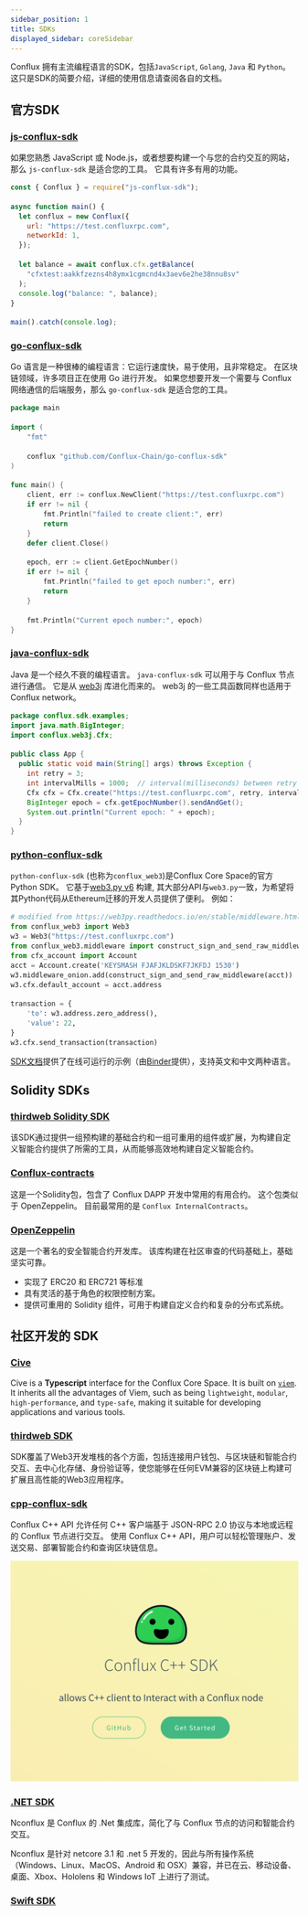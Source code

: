 ```yaml
---
sidebar_position: 1
title: SDKs
displayed_sidebar: coreSidebar
---
```


Conflux 拥有主流编程语言的SDK，包括`JavaScript`, `Golang`, `Java` 和 `Python`。 这只是SDK的简要介绍，详细的使用信息请查阅各自的文档。

## 官方SDK

### [js-conflux-sdk](https://confluxnetwork.gitbook.io/js-conflux-sdk/)

如果您熟悉 JavaScript 或 Node.js，或者想要构建一个与您的合约交互的网站，那么 `js-conflux-sdk` 是适合您的工具。 它具有许多有用的功能。

```js
const { Conflux } = require("js-conflux-sdk");

async function main() {
  let conflux = new Conflux({
    url: "https://test.confluxrpc.com",
    networkId: 1,
  });

  let balance = await conflux.cfx.getBalance(
    "cfxtest:aakkfzezns4h8ymx1cgmcnd4x3aev6e2he38nnu8sv"
  );
  console.log("balance: ", balance);
}

main().catch(console.log);
```

### [go-conflux-sdk](https://github.com/conflux-chain/go-conflux-sdk)

Go 语言是一种很棒的编程语言：它运行速度快，易于使用，且非常稳定。 在区块链领域，许多项目正在使用 Go 进行开发。 如果您想要开发一个需要与 Conflux 网络通信的后端服务，那么 `go-conflux-sdk` 是适合您的工具。

```go
package main

import (
    "fmt"

    conflux "github.com/Conflux-Chain/go-conflux-sdk"
)

func main() {
    client, err := conflux.NewClient("https://test.confluxrpc.com")
    if err != nil {
        fmt.Println("failed to create client:", err)
        return
    }
    defer client.Close()

    epoch, err := client.GetEpochNumber()
    if err != nil {
        fmt.Println("failed to get epoch number:", err)
        return
    }

    fmt.Println("Current epoch number:", epoch)
}

```

### [java-conflux-sdk](https://github.com/conflux-chain/java-conflux-sdk)

Java 是一个经久不衰的编程语言。 `java-conflux-sdk` 可以用于与 Conflux 节点进行通信。 它是从 [web3j](https://docs.web3j.io/) 库进化而来的。 web3j 的一些工具函数同样也适用于 Conflux network。

```java
package conflux.sdk.examples;
import java.math.BigInteger;
import conflux.web3j.Cfx;

public class App {
  public static void main(String[] args) throws Exception {
    int retry = 3;
    int intervalMills = 1000;  // interval(milliseconds) between retry
    Cfx cfx = Cfx.create("https://test.confluxrpc.com", retry, intervalMills);
    BigInteger epoch = cfx.getEpochNumber().sendAndGet();
    System.out.println("Current epoch: " + epoch);
  }
}
```

### [python-conflux-sdk](https://github.com/conflux-chain/python-conflux-sdk)

`python-conflux-sdk` (也称为`conflux_web3`)是Conflux Core Space的官方Python SDK。 它基于[web3.py v6](https://github.com/ethereum/web3.py) 构建, 其大部分API与`web3.py`一致，为希望将其Python代码从Ethereum迁移的开发人员提供了便利。 例如：

```python
# modified from https://web3py.readthedocs.io/en/stable/middleware.html#signing
from conflux_web3 import Web3
w3 = Web3("https://test.confluxrpc.com")
from conflux_web3.middleware import construct_sign_and_send_raw_middleware
from cfx_account import Account
acct = Account.create('KEYSMASH FJAFJKLDSKF7JKFDJ 1530')
w3.middleware_onion.add(construct_sign_and_send_raw_middleware(acct))
w3.cfx.default_account = acct.address

transaction = {
    'to': w3.address.zero_address(),
    'value': 22,
}
w3.cfx.send_transaction(transaction)
```

[SDK文档](https://python-conflux-sdk.readthedocs.io/en/latest/README.html)提供了在线可运行的示例（由[Binder](https://mybinder.org/)提供），支持英文和中文两种语言。

## Solidity SDKs

### [thirdweb Solidity SDK](https://portal.thirdweb.com/solidity)

该SDK通过提供一组预构建的基础合约和一组可重用的组件或扩展，为构建自定义智能合约提供了所需的工具，从而能够高效地构建自定义智能合约。

### [Conflux-contracts](https://github.com/conflux-fans/conflux-contracts)

这是一个Solidity包，包含了 Conflux DAPP 开发中常用的有用合约。 这个包类似于 OpenZeppelin。 目前最常用的是 `Conflux InternalContracts`。

### [OpenZeppelin](https://docs.openzeppelin.com/contracts/4.x/)

这是一个著名的安全智能合约开发库。 该库构建在社区审查的代码基础上，基础坚实可靠。

- 实现了 ERC20 和 ERC721 等标准
- 具有灵活的基于角色的权限控制方案。
- 提供可重用的 Solidity 组件，可用于构建自定义合约和复杂的分布式系统。

## 社区开发的 SDK

### [Cive](https://cive.zyx.ee/)

Cive is a **Typescript** interface for the Conflux Core Space. It is built on [`viem`](https://viem.sh/). It inherits all the advantages of Viem, such as being `lightweight`, `modular`, `high-performance`, and `type-safe`, making it suitable for developing applications and various tools.

### [thirdweb SDK](https://portal.thirdweb.com/sdk)

SDK覆盖了Web3开发堆栈的各个方面，包括连接用户钱包、与区块链和智能合约交互、去中心化存储、身份验证等，使您能够在任何EVM兼容的区块链上构建可扩展且高性能的Web3应用程序。

### [cpp-conflux-sdk](https://csyangbinbin.github.io/cpp-conflux-sdk/)

Conflux C++ API 允许任何 C++ 客户端基于 JSON-RPC 2.0 协议与本地或远程的 Conflux 节点进行交互。 使用 Conflux C++ API，用户可以轻松管理账户、发送交易、部署智能合约和查询区块链信息。

![CPP-SDK](../image/CPP-SDK-shot.png)

### [.NET SDK](https://github.com/Nconflux/Conflux.net.SDK)

Nconflux 是 Conflux 的 .Net 集成库，简化了与 Conflux 节点的访问和智能合约交互。

Nconflux 是针对 netcore 3.1 和 .net 5 开发的，因此与所有操作系统（Windows、Linux、MacOS、Android 和 OSX）兼容，并已在云、移动设备、桌面、Xbox、Hololens 和 Windows IoT 上进行了测试。

### [Swift SDK](https://github.com/Conflux-Chain/swift-conflux-wallet-sdk)
